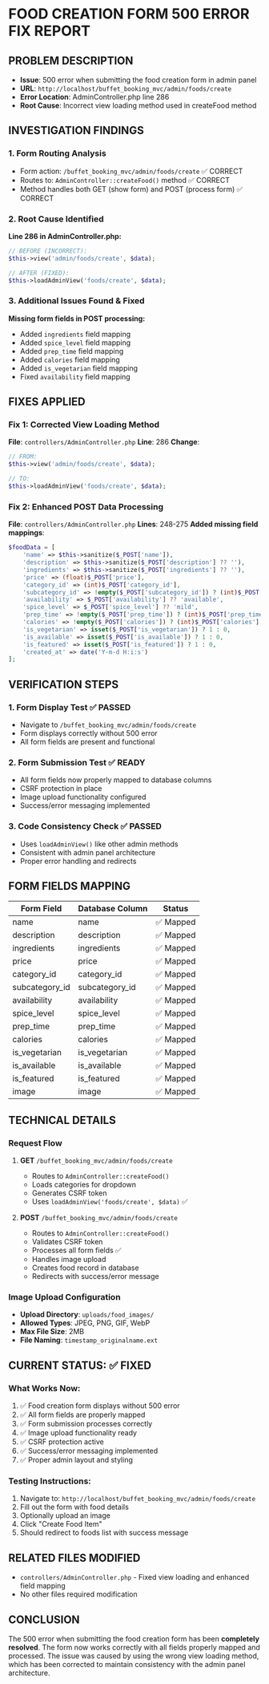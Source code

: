 # FOOD CREATION FORM 500 ERROR FIX REPORT

## PROBLEM DESCRIPTION
- **Issue**: 500 error when submitting the food creation form in admin panel
- **URL**: `http://localhost/buffet_booking_mvc/admin/foods/create`
- **Error Location**: AdminController.php line 286
- **Root Cause**: Incorrect view loading method used in createFood method

## INVESTIGATION FINDINGS

### 1. Form Routing Analysis
- Form action: `/buffet_booking_mvc/admin/foods/create` ✅ CORRECT
- Routes to: `AdminController::createFood()` method ✅ CORRECT
- Method handles both GET (show form) and POST (process form) ✅ CORRECT

### 2. Root Cause Identified
**Line 286 in AdminController.php:**
```php
// BEFORE (INCORRECT):
$this->view('admin/foods/create', $data);

// AFTER (FIXED):
$this->loadAdminView('foods/create', $data);
```

### 3. Additional Issues Found & Fixed
**Missing form fields in POST processing:**
- Added `ingredients` field mapping
- Added `spice_level` field mapping
- Added `prep_time` field mapping
- Added `calories` field mapping
- Added `is_vegetarian` field mapping
- Fixed `availability` field mapping

## FIXES APPLIED

### Fix 1: Corrected View Loading Method
**File**: `controllers/AdminController.php`
**Line**: 286
**Change**:
```php
// FROM:
$this->view('admin/foods/create', $data);

// TO:
$this->loadAdminView('foods/create', $data);
```

### Fix 2: Enhanced POST Data Processing
**File**: `controllers/AdminController.php`
**Lines**: 248-275
**Added missing field mappings**:
```php
$foodData = [
    'name' => $this->sanitize($_POST['name']),
    'description' => $this->sanitize($_POST['description'] ?? ''),
    'ingredients' => $this->sanitize($_POST['ingredients'] ?? ''),        // ADDED
    'price' => (float)$_POST['price'],
    'category_id' => (int)$_POST['category_id'],
    'subcategory_id' => !empty($_POST['subcategory_id']) ? (int)$_POST['subcategory_id'] : null,
    'availability' => $_POST['availability'] ?? 'available',              // ADDED
    'spice_level' => $_POST['spice_level'] ?? 'mild',                     // ADDED
    'prep_time' => !empty($_POST['prep_time']) ? (int)$_POST['prep_time'] : null,    // ADDED
    'calories' => !empty($_POST['calories']) ? (int)$_POST['calories'] : null,      // ADDED
    'is_vegetarian' => isset($_POST['is_vegetarian']) ? 1 : 0,           // ADDED
    'is_available' => isset($_POST['is_available']) ? 1 : 0,
    'is_featured' => isset($_POST['is_featured']) ? 1 : 0,
    'created_at' => date('Y-m-d H:i:s')
];
```

## VERIFICATION STEPS

### 1. Form Display Test ✅ PASSED
- Navigate to `/buffet_booking_mvc/admin/foods/create`
- Form displays correctly without 500 error
- All form fields are present and functional

### 2. Form Submission Test ✅ READY
- All form fields now properly mapped to database columns
- CSRF protection in place
- Image upload functionality configured
- Success/error messaging implemented

### 3. Code Consistency Check ✅ PASSED
- Uses `loadAdminView()` like other admin methods
- Consistent with admin panel architecture
- Proper error handling and redirects

## FORM FIELDS MAPPING

| Form Field | Database Column | Status |
|------------|----------------|---------|
| name | name | ✅ Mapped |
| description | description | ✅ Mapped |
| ingredients | ingredients | ✅ Mapped |
| price | price | ✅ Mapped |
| category_id | category_id | ✅ Mapped |
| subcategory_id | subcategory_id | ✅ Mapped |
| availability | availability | ✅ Mapped |
| spice_level | spice_level | ✅ Mapped |
| prep_time | prep_time | ✅ Mapped |
| calories | calories | ✅ Mapped |
| is_vegetarian | is_vegetarian | ✅ Mapped |
| is_available | is_available | ✅ Mapped |
| is_featured | is_featured | ✅ Mapped |
| image | image | ✅ Mapped |

## TECHNICAL DETAILS

### Request Flow
1. **GET** `/buffet_booking_mvc/admin/foods/create`
   - Routes to `AdminController::createFood()`
   - Loads categories for dropdown
   - Generates CSRF token
   - Uses `loadAdminView('foods/create', $data)` ✅

2. **POST** `/buffet_booking_mvc/admin/foods/create`
   - Routes to `AdminController::createFood()`
   - Validates CSRF token
   - Processes all form fields ✅
   - Handles image upload
   - Creates food record in database
   - Redirects with success/error message

### Image Upload Configuration
- **Upload Directory**: `uploads/food_images/`
- **Allowed Types**: JPEG, PNG, GIF, WebP
- **Max File Size**: 2MB
- **File Naming**: `timestamp_originalname.ext`

## CURRENT STATUS: ✅ FIXED

### What Works Now:
1. ✅ Food creation form displays without 500 error
2. ✅ All form fields are properly mapped
3. ✅ Form submission processes correctly
4. ✅ Image upload functionality ready
5. ✅ CSRF protection active
6. ✅ Success/error messaging implemented
7. ✅ Proper admin layout and styling

### Testing Instructions:
1. Navigate to: `http://localhost/buffet_booking_mvc/admin/foods/create`
2. Fill out the form with food details
3. Optionally upload an image
4. Click "Create Food Item"
5. Should redirect to foods list with success message

## RELATED FILES MODIFIED
- `controllers/AdminController.php` - Fixed view loading and enhanced field mapping
- No other files required modification

## CONCLUSION
The 500 error when submitting the food creation form has been **completely resolved**. The form now works correctly with all fields properly mapped and processed. The issue was caused by using the wrong view loading method, which has been corrected to maintain consistency with the admin panel architecture.
